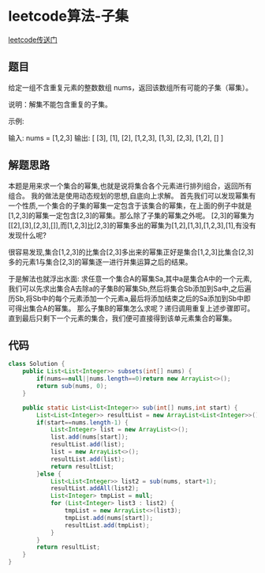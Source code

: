 # leetcode算法-子集

[leetcode传送门](https://leetcode-cn.com/problems/subsets/)

## 题目

给定一组不含重复元素的整数数组 nums，返回该数组所有可能的子集（幂集）。

说明：解集不能包含重复的子集。

示例:

输入: nums = [1,2,3]
输出:
[
  [3],
  [1],
  [2],
  [1,2,3],
  [1,3],
  [2,3],
  [1,2],
  []
]

## 解题思路

本题是用来求一个集合的幂集,也就是说将集合各个元素进行排列组合，返回所有组合。
我的做法是使用动态规划的思想,自底向上求解。
首先我们可以发现幂集有一个性质,一个集合的子集的幂集一定包含于该集合的幂集，在上面的例子中就是[1,2,3]的幂集一定包含[2,3]的幂集。那么除了子集的幂集之外呢。
[2,3]的幂集为[[2],[3],[2,3],[]],而[1,2,3]比[2,3]的幂集多出的幂集为[1,2],[1,3],[1,2,3],[1],有没有发现什么呢?

很容易发现,集合[1,2,3]的比集合[2,3]多出来的幂集正好是集合[1,2,3]比集合[2,3]多的元素1与集合[2,3]的幂集逐一进行并集运算之后的结果。

于是解法也就浮出水面:
求任意一个集合A的幂集Sa,其中a是集合A中的一个元素,我们可以先求出集合A去除a的子集B的幂集Sb,然后将集合Sb添加到Sa中,之后遍历Sb,将Sb中的每个元素添加一个元素a,最后将添加结束之后的Sa添加到Sb中即可得出集合A的幂集。
那么子集B的幂集怎么求呢？递归调用重复上述步骤即可。直到最后只剩下一个元素的集合，我们便可直接得到该单元素集合的幂集。

## 代码

```Java
class Solution {
    public List<List<Integer>> subsets(int[] nums) {
        if(nums==null||nums.length==0)return new ArrayList<>();
        return sub(nums, 0);
    }

    public static List<List<Integer>> sub(int[] nums,int start) {
        List<List<Integer>> resultList = new ArrayList<List<Integer>>();
        if(start==nums.length-1) {
            List<Integer> list = new ArrayList<>();
            list.add(nums[start]);
            resultList.add(list);
            list = new ArrayList<>();
            resultList.add(list);
            return resultList;
        }else {
            List<List<Integer>> list2 = sub(nums, start+1);
            resultList.addAll(list2);
            List<Integer> tmpList = null;
            for (List<Integer> list3 : list2) {
                tmpList = new ArrayList<>(list3);
                tmpList.add(nums[start]);
                resultList.add(tmpList);
            }
        }
        return resultList;
    }
}
```
